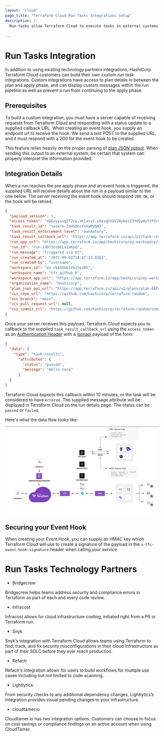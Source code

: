 ```yaml
---
layout: "cloud"
page_title: "Terraform Cloud Run Tasks Integrations Setup"
description: |-
  Run tasks allow Terraform Cloud to execute tasks in external systems at specific points in the Terraform Cloud run lifecycle. 

---
```


# Run Tasks Integration


In addition to using existing technology partners integrations, HashiCorp Terraform Cloud customers can build their own custom run task integrations. Custom integrations have access to plan details in between the plan and apply phase, and can display custom messages within the run pipeline as well as prevent a run from continuing to the apply phase.

## Prerequisites

To build a custom integration, you must have a server capable of receiving requests from Terraform Cloud and responding with a status update to a supplied callback URL. When creating an event hook, you supply an endpoint url to receive the hook. We send a test POST to the supplied URL, and it must respond with a 200 for the event hook to be created.

This feature relies heavily on the proper parsing of [plan JSON output](../../../internals/json-format.html). When sending this output to an external system, be certain that system can properly interpret the information provided.

## Integration Details

When a run reaches the pre apply phase and an event hook is triggered, the supplied URL will receive details about the run in a payload similar to the one below. The server receiving the event hook should respond `200 OK`, or the hook will be retried.

```json
{
  "payload_version": 1,
  "access_token": "4QEuyyxug1f2rw.atlasv1.iDyxqhXGVZ0ykes53YdQyHyYtFOrdAWNBxcVUgWvzb64NFHjcquu8gJMEdUwoSLRu4Q",
  "task_result_id": "taskrs-2nH5dncYoXaMVQmJ",
  "task_result_enforcement_level": "mandatory",
  "task_result_callback_url": "https://app.terraform.io/api/v2/task-results/5ea8d46c-2ceb-42cd-83f2-82e54697bddd/callback",
  "run_app_url": "https://app.terraform.io/app/hashicorp/my-workspace/runs/run-i3Df5to9ELvibKpQ",
  "run_id": "run-i3Df5to9ELvibKpQ",
  "run_message": "Triggered via UI",
  "run_created_at": "2021-09-02T14:47:13.036Z",
  "run_created_by": "username",
  "workspace_id": "ws-ck4G5bb1Yei5szRh",
  "workspace_name": "tfr_github_0",
  "workspace_app_url": "https://app.terraform.io/app/hashicorp/my-workspace",
  "organization_name": "hashicorp",
  "plan_json_api_url": "https://app.terraform.io/api/v2/plans/plan-6AFmRJW1PFJ7qbAh/json-output",
  "vcs_repo_url": "https://github.com/hashicorp/terraform-random",
  "vcs_branch": "main",
  "vcs_pull_request_url": null,
  "vcs_commit_url": "https://github.com/hashicorp/terraform-random/commit/7d8fb2a2d601edebdb7a59ad2088a96673637d22"
}
```

Once your server receives this payload, Terraform Cloud expects you to callback to the supplied `task_result_callback_url` using the `access_token` as an [Authentication Header](../../api/index.html#authentication) with a [jsonapi](../../api/index.html#json-api-formatting) payload of the form:

```json
{
  "data": {
    "type": "task-results",
      "attributes": {
        "status": "passed",
        "message": "Hello task"
      }
  }
}
```

Terraform Cloud expects this callback within 10 minutes, or the task will be considered to have `errored`. The supplied message attribute will be displayed in Terraform Cloud on the run details page. The status can be `passed` or `failed`.

Here's what the data flow looks like:

![Screenshot: a diagram of the user and data flow for a Terraform Cloud run task](./images/terraform-cloud-run-tasks-diagram.png)

## Securing your Event Hook

When creating your Event Hook, you can supply an HMAC key which Terraform Cloud will use to create a signature of the payload in the `x-tfc-event-hook-signature` header when calling your service.

# Run Tasks Technology Partners

* Bridgecrew

Bridgecrew helps teams address security and compliance errors in Terraform as part of each and every code review. 

* Infracost

Infracost allows for cloud infrastructure costing, initiated right from a PR or Terraform run.

* Snyk

Snyk’s integration with Terraform Cloud allows teams using Terraform to find, track, and fix security misconfigurations in their cloud infrastructure as part of their SDLC before they ever reach production.

* Refactr

Refactr’s integration allows for users to build workflows for multiple use cases including but not limited to code scanning.

* Lightlytics

From security checks to any additional dependency changes, Lightlytics’s integration provides visual pending changes to your infrastructure.

* cloudtamer.io

Cloudtamer.io has two integration options.  Customers can choose to focus on cost savings or compliance findings on an active account when using CloudTamer.

